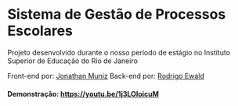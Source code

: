 # Sistema de Gestão de Processos Escolares

Projeto desenvolvido durante o nosso período de estágio no Instituto Superior de Educação do Rio de Janeiro

Front-end por: [Jonathan Muniz](https://github.com/Jonathan-Muniz)
Back-end por: [Rodrigo Ewald](https://github.com/rodrigo-ewald)

#### Demonstração: https://youtu.be/1j3LOIoicuM
